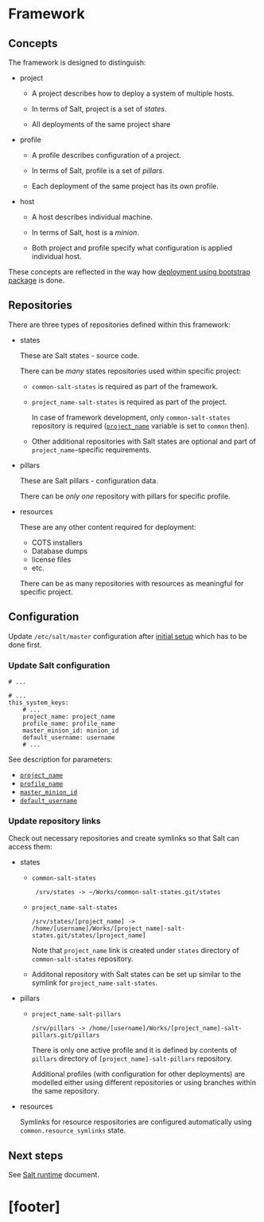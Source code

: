 # Framework #

## Concepts ##

The framework is designed to distinguish:

*   project

    *   A project describes how to deploy a system of multiple hosts.

    *   In terms of Salt, project is a set of _states_.

    *   All deployments of the same project share

*   profile

    *   A profile describes configuration of a project.

    *   In terms of Salt, profile is a set of _pillars_.

    *   Each deployment of the same project has its own profile.

*   host

    *   A host describes individual machine.

    *   In terms of Salt, host is a _minion_.

    *   Both project and profile specify
        what configuration is applied individual host.

These concepts are reflected in the way
how [deployment using bootstrap package][2] is done.

## Repositories ##

There are three types of repositories defined within this framework:

*   states

    These are Salt states - source code.

    There can be _many_ states repositories used within specific project:

    *   `common-salt-states` is required as part of the framework.

    *   `project_name-salt-states` is required as part of the project.

        In case of framework development, only `common-salt-states`
        repository is required ([`project_name`][1] variable is set
        to `common` then).

    *   Other additional repositories with Salt states are optional and
        part of `project_name`-specific requirements.

*   pillars

    These are Salt pillars - configuration data.

    There can be _only one_ repository with pillars for specific profile.

*   resources

    These are any other content required for deployment:

    *   COTS installers
    *   Database dumps
    *   license files
    *   etc.

    There can be as many repositories with resources as meaningful for
    specific project.

## Configuration ##

Update `/etc/salt/master` configuration after [initial setup][3]
which has to be done first.

### Update Salt configuration ###

```
# ...

# ...
this_system_keys:
    # ...
    project_name: project_name
    profile_name: profile_name
    master_minion_id: minion_id
    default_username: username
    # ...
```

See description for parameters:
*   [`project_name`][9]
*   [`profile_name`][10]
*   [`master_minion_id`][11]
*   [`default_username`][12]

### Update repository links ###

Check out necessary repositories and create symlinks
so that Salt can access them:

*   states

    *   `common-salt-states`

        ```
         /srv/states -> ~/Works/common-salt-states.git/states
        ```

    *   `project_name-salt-states`

        ```
        /srv/states/[project_name] -> /home/[username]/Works/[project_name]-salt-states.git/states/[project_name]
        ```

        Note that `project_name` link is created under `states` directory
        of `common-salt-states` repository.

    *   Additonal repository with Salt states can be set up similar to
        the symlink for `project_name-salt-states`.

*   pillars

    *   `project_name-salt-pillars`

        ```
        /srv/pillars -> /home/[username]/Works/[project_name]-salt-pillars.git/pillars
        ```

        There is only one active profile and it is defined by contents of
        `pillars` directory of `[project_name]-salt-pillars` repository.

        Additional profiles (with configuration for other deployments) are
        modelled either using different repositories or using branches
        within the same repository.

*   resources

    Symlinks for resource respositories are configured
    automatically using `common.resource_symlinks` state.

## Next steps ##

See [Salt runtime][13] document.

# [footer] #

[1]: docs/configs/common/this_system_keys/project_name/readme.md
[2]: docs/bootstrap/deploy.md
[3]: docs/getting_started.md
[4]: docs/orchestration.md
[9]: docs/configs/common/this_system_keys/project_name/readme.md
[10]: docs/configs/common/this_system_keys/profile_name/readme.md
[11]: docs/configs/common/this_system_keys/master_minion_id/readme.md
[12]: docs/configs/common/this_system_keys/default_username/readme.md
[13]: docs/salt_runtime.md

